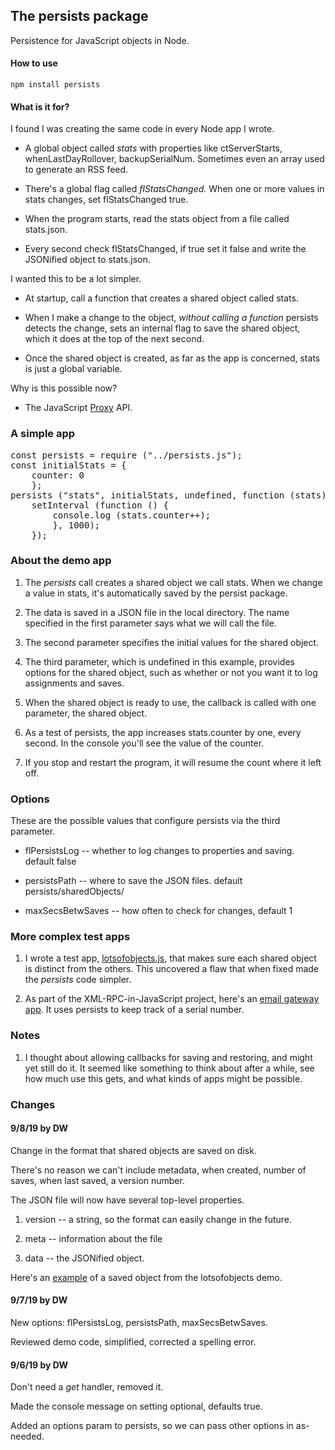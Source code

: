 ## The persists package

Persistence for JavaScript objects in Node. 

#### How to use

<code>npm install persists</code>

#### What is it for?

I found I was creating the same code in every Node app I wrote. 

* A global object called <i>stats</i> with properties like ctServerStarts, whenLastDayRollover, backupSerialNum. Sometimes even an array used to generate an RSS feed. 

* There's a global flag called <i>flStatsChanged.</i> When one or more values in stats changes, set flStatsChanged true.

* When the program starts,  read the stats object from a file called stats.json.

* Every second check flStatsChanged, if true set it false and write the JSONified object to stats.json. 

I wanted this to be a lot simpler. 

* At startup, call a function that creates a shared object called stats. 

* When I make a change to the object, <i>without calling a function</i> persists detects the change, sets an internal flag to save the shared object, which it does at the top of the next second. 

* Once the shared object is created, as far as the app is concerned, stats is just a global variable.

Why is this possible now?

* The JavaScript <a href="https://davidwalsh.name/javascript-proxy">Proxy</a> API.  

### A simple app

<pre>const persists = require ("../persists.js");
const initialStats = {
	counter: 0
	};
persists ("stats", initialStats, undefined, function (stats) {
	setInterval (function () {
		console.log (stats.counter++);
		}, 1000);
	});
</pre>

### About the demo app

1. The <i>persists</i> call creates a shared object we call stats. When we change a value in stats, it's automatically saved by the persist package. 

2. The data is saved in a JSON file in the local directory. The name specified in the first parameter says what we will call the file. 

3. The second parameter specifies the initial values for the shared object. 

4. The third parameter, which is undefined in this example, provides options for the shared object, such as whether or not you want it to log assignments and saves.

5. When the shared object is ready to use, the callback is called with one parameter, the shared object. 

6. As a test of persists, the app increases stats.counter by one, every second. In the console you'll see the value of the counter. 

7. If you stop and restart the program, it will resume the count where it left off.

### Options

These are the possible values that configure persists via the third parameter. 

* flPersistsLog -- whether to log changes to properties and saving. default false

* persistsPath -- where to save the JSON files. default persists/sharedObjects/

* maxSecsBetwSaves -- how often to check for changes, default 1

### More complex test apps

1. I wrote a test app, <a href="https://github.com/scripting/persists/blob/master/examples/lotsofobjects.js">lotsofobjects.js</a>, that makes sure each shared object is distinct from the others. This uncovered a flaw that when fixed made the <i>persists</i> code simpler.

2. As part of the XML-RPC-in-JavaScript project, here's an <a href="https://github.com/scripting/xml-rpc/blob/master/examples/mailservice/mailservice.js">email gateway app</a>. It uses persists to keep track of a serial number. 

### Notes

1. I thought about allowing callbacks for saving and restoring, and might yet still do it. It seemed like something to think about after a while, see how much use this gets, and what kinds of apps might be possible.

### Changes

#### 9/8/19 by DW

Change in the format that shared objects are saved on disk.

There's no reason we can't include metadata, when created, number of saves, when last saved, a version number.

The JSON file will now have several top-level properties.

1. version -- a string, so the format can easily change in the future. 

2. meta -- information about the file

3. data -- the JSONified object.

Here's an <a href="https://gist.github.com/scripting/e22acccb9f5239b1e2bde64e6e25a275">example</a> of a saved object from the lotsofobjects demo.

#### 9/7/19 by DW

New options: flPersistsLog, persistsPath, maxSecsBetwSaves.

Reviewed demo code, simplified, corrected a spelling error.

#### 9/6/19 by DW

Don't need a <i>get</i> handler, removed it. 

Made the console message on setting optional, defaults true.

Added an options param to persists, so we can pass other options in as-needed.

